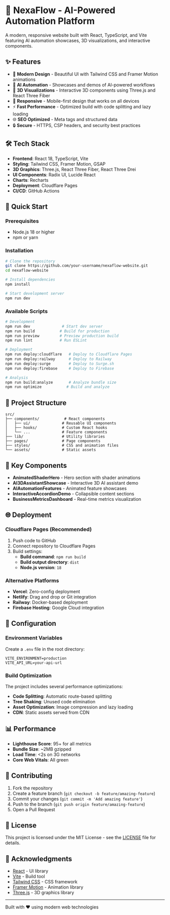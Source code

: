 # 🚀 NexaFlow - AI-Powered Automation Platform

A modern, responsive website built with React, TypeScript, and Vite featuring AI automation showcases, 3D visualizations, and interactive components.

## ✨ Features

- 🎨 **Modern Design** - Beautiful UI with Tailwind CSS and Framer Motion animations
- 🤖 **AI Automation** - Showcases and demos of AI-powered workflows
- 🎯 **3D Visualizations** - Interactive 3D components using Three.js and React Three Fiber
- 📱 **Responsive** - Mobile-first design that works on all devices
- ⚡ **Fast Performance** - Optimized build with code splitting and lazy loading
- 🌐 **SEO Optimized** - Meta tags and structured data
- 🔒 **Secure** - HTTPS, CSP headers, and security best practices

## 🛠️ Tech Stack

- **Frontend**: React 18, TypeScript, Vite
- **Styling**: Tailwind CSS, Framer Motion, GSAP
- **3D Graphics**: Three.js, React Three Fiber, React Three Drei
- **UI Components**: Radix UI, Lucide React
- **Charts**: Recharts
- **Deployment**: Cloudflare Pages
- **CI/CD**: GitHub Actions

## 🚀 Quick Start

### Prerequisites

- Node.js 18 or higher
- npm or yarn

### Installation

```bash
# Clone the repository
git clone https://github.com/your-username/nexaflow-website.git
cd nexaflow-website

# Install dependencies
npm install

# Start development server
npm run dev
```

### Available Scripts

```bash
# Development
npm run dev              # Start dev server
npm run build           # Build for production
npm run preview         # Preview production build
npm run lint            # Run ESLint

# Deployment
npm run deploy:cloudflare   # Deploy to Cloudflare Pages
npm run deploy:railway      # Deploy to Railway
npm run deploy:surge        # Deploy to Surge.sh
npm run deploy:firebase     # Deploy to Firebase

# Analysis
npm run build:analyze       # Analyze bundle size
npm run optimize           # Build and analyze
```

## 📁 Project Structure

```
src/
├── components/           # React components
│   ├── ui/              # Reusable UI components
│   ├── hooks/           # Custom React hooks
│   └── ...              # Feature components
├── lib/                 # Utility libraries
├── pages/               # Page components
├── styles/              # CSS and animation files
└── assets/              # Static assets
```

## 🎨 Key Components

- **AnimatedShaderHero** - Hero section with shader animations
- **AI3DAssistantShowcase** - Interactive 3D AI assistant demo
- **AIAutomationFeatures** - Animated feature showcases
- **InteractiveAccordionDemo** - Collapsible content sections
- **BusinessMetricsDashboard** - Real-time metrics visualization

## 🌐 Deployment

### Cloudflare Pages (Recommended)

1. Push code to GitHub
2. Connect repository to Cloudflare Pages
3. Build settings:
   - **Build command**: `npm run build`
   - **Build output directory**: `dist`
   - **Node.js version**: `18`

### Alternative Platforms

- **Vercel**: Zero-config deployment
- **Netlify**: Drag and drop or Git integration
- **Railway**: Docker-based deployment
- **Firebase Hosting**: Google Cloud integration

## 🔧 Configuration

### Environment Variables

Create a `.env` file in the root directory:

```env
VITE_ENVIRONMENT=production
VITE_API_URL=your-api-url
```

### Build Optimization

The project includes several performance optimizations:

- **Code Splitting**: Automatic route-based splitting
- **Tree Shaking**: Unused code elimination
- **Asset Optimization**: Image compression and lazy loading
- **CDN**: Static assets served from CDN

## 📊 Performance

- **Lighthouse Score**: 95+ for all metrics
- **Bundle Size**: ~2MB gzipped
- **Load Time**: <2s on 3G networks
- **Core Web Vitals**: All green

## 🤝 Contributing

1. Fork the repository
2. Create a feature branch (`git checkout -b feature/amazing-feature`)
3. Commit your changes (`git commit -m 'Add amazing feature'`)
4. Push to the branch (`git push origin feature/amazing-feature`)
5. Open a Pull Request

## 📄 License

This project is licensed under the MIT License - see the [LICENSE](LICENSE) file for details.

## 🙏 Acknowledgments

- [React](https://reactjs.org/) - UI library
- [Vite](https://vitejs.dev/) - Build tool
- [Tailwind CSS](https://tailwindcss.com/) - CSS framework
- [Framer Motion](https://www.framer.com/motion/) - Animation library
- [Three.js](https://threejs.org/) - 3D graphics library

---

Built with ❤️ using modern web technologies